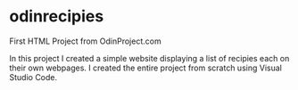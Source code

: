# odinrecipies
First HTML Project from OdinProject.com





In this project I created a simple website displaying a list of recipies each on their own webpages. I created the entire project from scratch using Visual Studio Code. 

